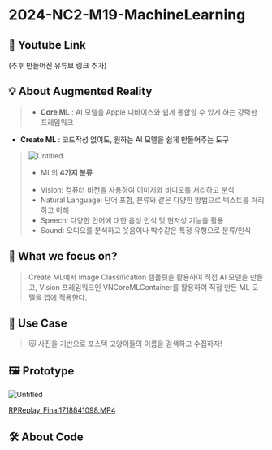 # 2024-NC2-M19-MachineLearning

## 🎥 Youtube Link

(추후 만들어진 유튜브 링크 추가)

## 💡 About Augmented Reality

> * **Core ML** : AI 모델을 Apple 디바이스와 쉽게 통합할 수 있게 하는 강력한 프레임워크
* **Create ML** : 코드작성 없이도, 원하는 AI 모델을 쉽게 만들어주는 도구
> 
> 
> ![Untitled](https://prod-files-secure.s3.us-west-2.amazonaws.com/2e999faf-43aa-426e-ba81-0a9f876c0c58/1dd0e74c-cde2-4a21-b10d-51dc488c49a4/Untitled.png)
> 
> * ML의 **4가지 분류**
> 
> - Vision: 컴퓨터 비전을 사용하여 이미지와 비디오를 처리하고 분석
> - Natural Language: 단어 포함, 분류와 같은 다양한 방법으로 텍스트를 처리하고 이해
> - Speech: 다양한 언어에 대한 음성 인식 및 현저성 기능을 활용
> - Sound: 오디오를 분석하고 웃음이나 박수같은 특정 유형으로 분류/인식

## 🎯 What we focus on?

> Create ML에서 Image Classification 템플릿을 활용하여 직접 AI 모델을 만들고, Vision 프레임워크인 VNCoreMLContainer를 활용하여 직접 만든 ML 모델을 앱에 적용한다.
> 

## 💼 Use Case

> 😽 사진을 기반으로 포스텍 고양이들의 이름을 검색하고 수집하자!
> 

## 🖼️ Prototype

![Untitled](https://prod-files-secure.s3.us-west-2.amazonaws.com/2e999faf-43aa-426e-ba81-0a9f876c0c58/74c3c8db-6e69-41a5-ac2f-c46f2176b1ca/Untitled.png)

[RPReplay_Final1718841098.MP4](https://prod-files-secure.s3.us-west-2.amazonaws.com/2e999faf-43aa-426e-ba81-0a9f876c0c58/669ae909-aed9-494d-877e-bd511374bf7e/RPReplay_Final1718841098.mp4)

## 🛠️ About Code
